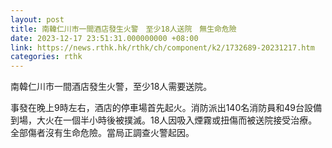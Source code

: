 ```yaml
---
layout: post
title: 南韓仁川市一間酒店發生火警　至少18人送院　無生命危險
date: 2023-12-17 23:51:31.000000000 +08:00
link: https://news.rthk.hk/rthk/ch/component/k2/1732689-20231217.htm
categories: rthk
---
```


南韓仁川市一間酒店發生火警，至少18人需要送院。

事發在晚上9時左右，酒店的停車場首先起火。消防派出140名消防員和49台設備到場，大火在一個半小時後被撲滅。18人因吸入煙霧或扭傷而被送院接受治療。全部傷者沒有生命危險。當局正調查火警起因。
